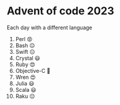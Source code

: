 # Advent of code 2023

Each day with a different language

1. Perl 😡
2. Bash 😐
3. Swift 😐
4. Crystal 😃
5. Ruby 😍
6. Objective-C 💩
7. Wren 😍
8. Julia 😃
9. Scala 😃
10. Raku 😐